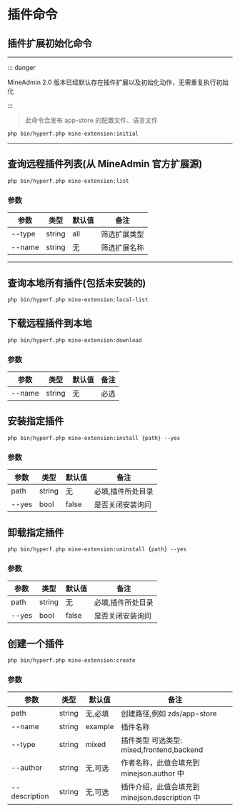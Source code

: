 # 插件命令

## 插件扩展初始化命令

---

::: danger

 MineAdmin 2.0 版本已经默认存在插件扩展以及初始化动作，无需重复执行初始化

:::


> 此命令会发布 app-store 的配置文件、语言文件

```shell
php bin/hyperf.php mine-extension:initial
```

---

## 查询远程插件列表(从 MineAdmin 官方扩展源)

```shell
php bin/hyperf.php mine-extension:list
```

### 参数

| 参数      | 类型      | 默认值  | 备注 |
|---------|---------|------| ---|
| --type  | string  | all  | 筛选扩展类型 | 
| --name | string | 无 | 筛选扩展名称 |

---

## 查询本地所有插件(包括未安装的)

```shell
php bin/hyperf.php mine-extension:local-list
```

## 下载远程插件到本地

```shell
php bin/hyperf.php mine-extension:download
```

### 参数

| 参数      | 类型      | 默认值 | 备注 |
|---------|---------|-----| ---|
| --name | string | 无   | 必选 |

## 安装指定插件

```shell
php bin/hyperf.php mine-extension:install {path} --yes
```

### 参数

| 参数      | 类型      | 默认值 | 备注        |
|---------|---------|-----|-----------|
| path | string | 无 | 必填,插件所处目录 |
| --yes | bool | false | 是否关闭安装询问  |


## 卸载指定插件

```shell
php bin/hyperf.php mine-extension:uninstall {path} --yes
```

### 参数

| 参数      | 类型      | 默认值 | 备注        |
|---------|---------|-----|-----------|
| path | string | 无 | 必填,插件所处目录 |
| --yes | bool | false | 是否关闭安装询问  |


## 创建一个插件

```shell
php bin/hyperf.php mine-extension:create
```

### 参数

| 参数            | 类型      | 默认值     | 备注                                 |
|---------------|---------|---------|------------------------------------|
| path          | string | 无,必填    | 创建路径,例如 zds/app-store              | 
| --name        | string | example | 插件名称                               |                        
| --type        | string | mixed     | 插件类型 可选类型: mixed,frontend,backend     |
| --author      | string| 无,可选    | 作者名称，此值会填充到 minejson.author 中      |
| --description | string| 无,可选    | 插件介绍，此值会填充到 minejson.description 中 |
